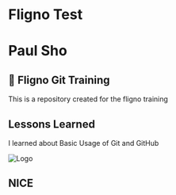 # Fligno Test

# Paul Sho

## 🚀 Fligno Git Training

This is a repository created for the fligno training

## Lessons Learned

I learned about Basic Usage of Git and GitHub

![Logo](https://learn.fligno.com/wp-content/uploads/2017/10/learn@fligno-logo@2x-2048x913.png)

## NICE
